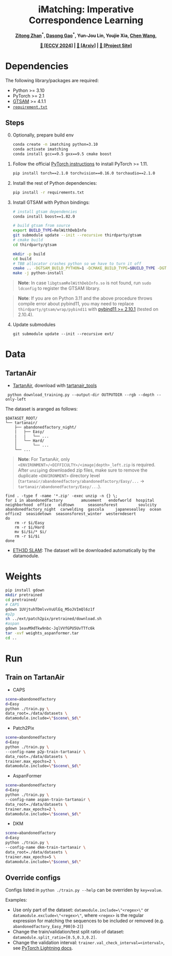 <h1 align="center">iMatching: Imperative Correspondence Learning</h1>

<p align="center"><strong>
    <a href = "https://www.linkedin.com/in/zitong-zhan-134a85141/">Zitong Zhan</a><sup>*</sup>,
    <a href = "https://scholar.google.com/citations?user=_loctXsAAAAJ">Dasong Gao</a><sup>*</sup>,
    Yun-Jou Lin, Youjie Xia,
    <a href = "https://sairlab.org/team/chenw/">Chen Wang</a>,
</strong></p>


<p align="center"><strong>
    <a href = "https://www.ecva.net/papers/eccv_2024/papers_ECCV/html/5586_ECCV_2024_paper.php">&#128196; [ECCV 2024]</a> | 
    <a href = "https://arxiv.org/abs/2312.02141">&#128196; [Arxiv]</a> | 
    <a href = "https://sairlab.org/iMatching/">&#128190; [Project Site]</a>
</strong></p>


# Dependencies

The following library/packages are required:

 - Python >= 3.10
 - PyTorch >= 2.1
 - [GTSAM](https://gtsam.org/) >= 4.1.1
 - [`requirement.txt`](requirements.txt)

## Steps

0. Optionally, prepare build env

   ```sh
   conda create -n imatching python=3.10
   conda activate imatching
   conda install gcc==9.5 gxx==9.5 cmake boost
   ```

1. Follow the official [PyTorch instructions](https://pytorch.org/get-started/locally/) to install PyTorch >= 1.11.
    
    ```sh
    pip install torch==2.1.0 torchvision==0.16.0 torchaudio==2.1.0
    ```

2. Install the rest of Python dependencies:

    ```sh
    pip install -r requirements.txt
    ```

3. Install GTSAM with Python bindings:

    ```sh
    # install gtsam dependencies
    conda install boost==1.82.0

    # build gtsam from source
    export BUILD_TYPE=RelWithDebInfo
    git submodule update --init --recursive thirdparty/gtsam
    # cmake build
    cd thirdparty/gtsam

    mkdir -p build
    cd build
    # TBB allocator crashes python so we have to turn it off
    cmake .. -DGTSAM_BUILD_PYTHON=1 -DCMAKE_BUILD_TYPE=$BUILD_TYPE -DGTSAM_WITH_TBB=OFF -DGTSAM_CMAKE_CXX_FLAGS=-march-native
    make -j python-install
    ```

> **Note**: In case `libgtsamRelWithDebInfo.so` is not found, run `sudo ldconfig` to register the GTSAM library. 

> **Note**: If you are on Python 3.11 and the above procedure throws compile error about pybind11, you may need to replace `thirdparty/gtsam/wrap/pybind11` with [pybind11 >= 2.10.1](https://github.com/pybind/pybind11/releases) (tested on 2.10.4). 


4. Update submodules
    ```
    git submodule update --init --recursive ext/
    ```

# Data
## TartanAir
 - [TartanAir](https://theairlab.org/tartanair-dataset/), download with [tartanair_tools](https://github.com/castacks/tartanair_tools)
```
 python download_training.py --output-dir OUTPUTDIR --rgb --depth --only-left
```
The dataset is aranged as follows:
```
$DATASET_ROOT/
└── tartanair/
    ├── abandonedfactory_night/
    |   ├── Easy/
    |   |   └── ...
    │   └── Hard/
    │       └── ...
    └── ...
```

> **Note**: For TartanAir, only `<ENVIRONMENT>/<DIFFICULTY>/<image|depth>_left.zip` is required. After `unzip`ing downloaded zip files, make sure to remove the duplicate `<ENVIRONMENT>` directory level (`tartanair/abandonedfactory/abandonedfactory/Easy/...` -> `tartanair/abandonedfactory/Easy/...`).
```
find . -type f -name '*.zip' -exec unzip -n {} \;
for i in abandonedfactory        amusement   endofworld  hospital       neighborhood  office   oldtown      seasonsforest         soulcity abandonedfactory_night  carwelding  gascola     japanesealley  ocean         office2  seasidetown  seasonsforest_winter  westerndesert
do
    rm -r $i/Easy
    rm -r $i/Hard
    mv $i/$i/* $i/
    rm -r $i/$i
done
```
- [ETH3D SLAM](https://www.eth3d.net/slam_datasets): 
The dataset will be downloaded automatically by the datamodule.
# Weights
```sh
pip install gdown
mkdir pretrained
cd pretrained/
# CAPS
gdown 1UVjtuhTDmlvvVuUlEq_M5oJVImQl6z1f
#p2p
sh ../ext/patch2pix/pretrained/download.sh
#aspan
gdown 1eavM9dTkw9nbc-JqlVVfGPU5UvTTfc6k
tar -xvf weights_aspanformer.tar
cd ..
```

# Run

## Train on TartanAir
- CAPS
```sh
scene=abandonedfactory
d=Easy
python ./train.py \
data_root=./data/datasets \
datamodule.include=\"$scene\_$d\"
```
- Patch2Pix
```sh
scene=abandonedfactory
d=Easy
python ./train.py \
--config-name p2p-train-tartanair \
data_root=./data/datasets \
trainer.max_epochs=2 \
datamodule.include=\"$scene\_$d\"
```
- AspanFormer
```sh
scene=abandonedfactory
d=Easy
python ./train.py \
--config-name aspan-train-tartanair \
data_root=./data/datasets \
trainer.max_epochs=2 \
datamodule.include=\"$scene\_$d\"
```

- DKM
```sh
scene=abandonedfactory
d=Easy
python ./train.py \
--config-name dkm-train-tartanair \
data_root=./data/datasets \
trainer.max_epochs=5 \
datamodule.include=\"$scene\_$d\"
```

## Override configs

Configs listed in `python ./train.py --help` can be overriden by `key=value`.

Examples:

 - Use only part of the dataset: `datamodule.include=\"<regex>\"` or `datamodule.exclude=\"<regex>\"`, where `<regex>` is the regular expression for matching the sequences to be included or removed (e.g. `abandonedfactory_Easy_P00[0-2]`)
 - Change the train/validation/test split ratio of dataset: `datamodule.split_ratio=[0.5,0.3,0.2]`.
 - Change the validation interval: `trainer.val_check_interval=<interval>`, see [PyTorch Lightning docs](https://pytorch-lightning.readthedocs.io/en/stable/common/trainer.html#val-check-interval).
